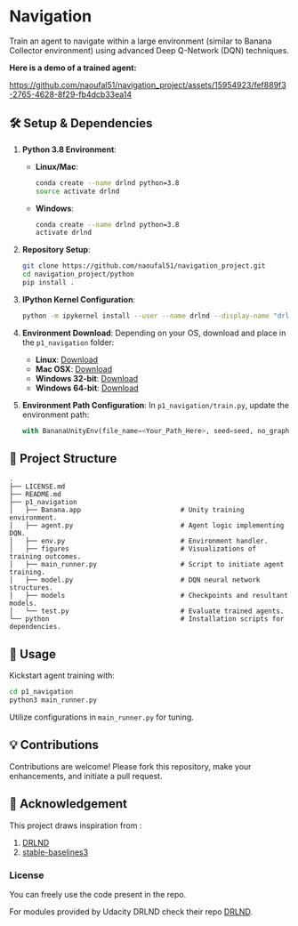 # Navigation

Train an agent to navigate within a large environment (similar to Banana Collector environment) using advanced Deep Q-Network (DQN) techniques.

**Here is a demo of a trained agent:**

https://github.com/naoufal51/navigation_project/assets/15954923/fef889f3-2765-4628-8f29-fb4dcb33ea14

## 🛠 Setup & Dependencies

1. **Python 3.8 Environment**: 

   - **Linux/Mac**: 
     ```bash
     conda create --name drlnd python=3.8
     source activate drlnd
     ```
   - **Windows**: 
     ```bash
     conda create --name drlnd python=3.8
     activate drlnd
     ```

2. **Repository Setup**:
   
   ```bash
   git clone https://github.com/naoufal51/navigation_project.git
   cd navigation_project/python
   pip install .
   ```

3. **IPython Kernel Configuration**:
   
   ```bash
   python -m ipykernel install --user --name drlnd --display-name "drlnd"
   ```

4. **Environment Download**: Depending on your OS, download and place in the `p1_navigation` folder:
   
    - **Linux**: [Download](https://s3-us-west-1.amazonaws.com/udacity-drlnd/P1/Banana/Banana_Linux.zip)
    - **Mac OSX**: [Download](https://s3-us-west-1.amazonaws.com/udacity-drlnd/P1/Banana/Banana.app.zip)
    - **Windows 32-bit**: [Download](https://s3-us-west-1.amazonaws.com/udacity-drlnd/P1/Banana/Banana_Windows_x86.zip)
    - **Windows 64-bit**: [Download](https://s3-us-west-1.amazonaws.com/udacity-drlnd/P1/Banana/Banana_Windows_x86_64.zip)

5. **Environment Path Configuration**: In `p1_navigation/train.py`, update the environment path:
   
   ```python
   with BananaUnityEnv(file_name=<Your_Path_Here>, seed=seed, no_graphics=False) as env:
   ```

## 📂 Project Structure

```
.
├── LICENSE.md
├── README.md
├── p1_navigation
│   ├── Banana.app                         # Unity training environment.
│   ├── agent.py                           # Agent logic implementing DQN.
│   ├── env.py                             # Environment handler.
│   ├── figures                            # Visualizations of training outcomes.
│   ├── main_runner.py                     # Script to initiate agent training.
│   ├── model.py                           # DQN neural network structures.
│   ├── models                             # Checkpoints and resultant models.
│   └── test.py                            # Evaluate trained agents.
└── python                                 # Installation scripts for dependencies.
```

## 🚀 Usage

Kickstart agent training with:

```bash
cd p1_navigation
python3 main_runner.py
```

Utilize configurations in `main_runner.py` for tuning.

## 💡 Contributions

Contributions are welcome! Please fork this repository, make your enhancements, and initiate a pull request.

## 🙌 Acknowledgement
This project draws inspiration from :
1. [DRLND](https://github.com/udacity/deep-reinforcement-learning#dependencies)
2. [stable-baselines3](https://stable-baselines3.readthedocs.io/en/master/)

### License
You can freely use the code present in the repo.

For modules provided by Udacity DRLND check their repo [DRLND](https://github.com/udacity/deep-reinforcement-learning#dependencies).
